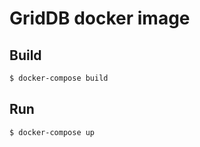 # GridDB docker image

## Build
```bash
$ docker-compose build
```

## Run
```bash
$ docker-compose up
```
